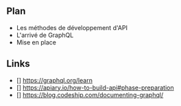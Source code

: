 ## Plan
- Les méthodes de développement d'API
- L'arrivé de GraphQL
- Mise en place

## Links
- [] https://graphql.org/learn
- [] https://apiary.io/how-to-build-api#phase-preparation
- [] https://blog.codeship.com/documenting-graphql/